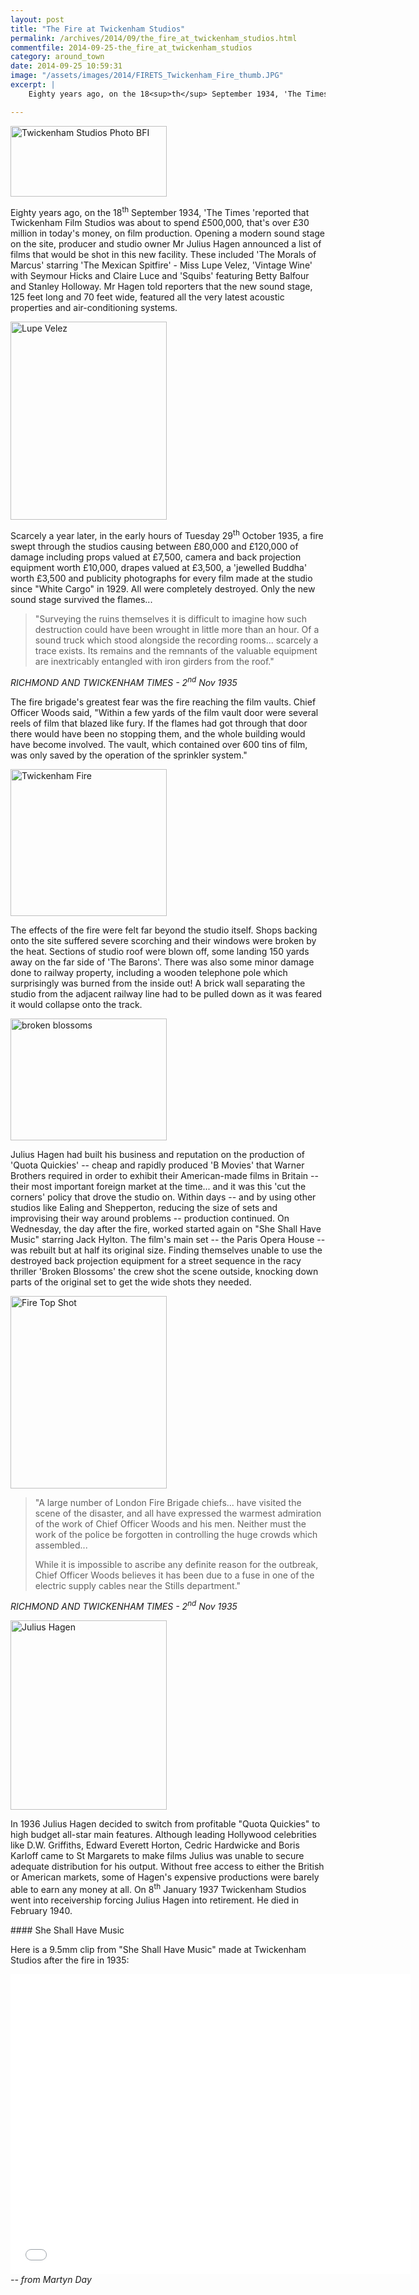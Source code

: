 ```yaml
---
layout: post
title: "The Fire at Twickenham Studios"
permalink: /archives/2014/09/the_fire_at_twickenham_studios.html
commentfile: 2014-09-25-the_fire_at_twickenham_studios
category: around_town
date: 2014-09-25 10:59:31
image: "/assets/images/2014/FIRETS_Twickenham_Fire_thumb.JPG"
excerpt: |
    Eighty years ago, on the 18<sup>th</sup> September 1934, 'The Times 'reported that Twickenham Film Studios was about to spend &pound;500,000, that's over &pound;30 million in today's money, on film production. Opening a modern sound stage on the site, producer and studio owner Mr Julius Hagen announced a list of films that would be shot in this new facility. These included 'The Morals of Marcus' starring 'The Mexican Spitfire' - Miss Lupe Velez, 'Vintage Wine' with Seymour Hicks and Claire Luce and 'Squibs' featuring Betty Balfour and Stanley Holloway. Mr Hagen told reporters that the new sound stage, 125 feet long and 70 feet wide, featured all the very latest acoustic properties and air-conditioning systems.

---
```


<a href="/assets/images/2014/FIRETS_Twickenham-Studios-Photo-BFI.jpg" title="See larger version of - Twickenham Studios Photo BFI"><img src="/assets/images/2014/FIRETS_Twickenham-Studios-Photo-BFI_thumb.jpg" width="250" height="113" alt="Twickenham Studios Photo BFI" class="photo right" /></a>

Eighty years ago, on the 18<sup>th</sup> September 1934, 'The Times 'reported that Twickenham Film Studios was about to spend £500,000, that's over £30 million in today's money, on film production. Opening a modern sound stage on the site, producer and studio owner Mr Julius Hagen announced a list of films that would be shot in this new facility. These included 'The Morals of Marcus' starring 'The Mexican Spitfire' - Miss Lupe Velez, 'Vintage Wine' with Seymour Hicks and Claire Luce and 'Squibs' featuring Betty Balfour and Stanley Holloway. Mr Hagen told reporters that the new sound stage, 125 feet long and 70 feet wide, featured all the very latest acoustic properties and air-conditioning systems.

<a href="/assets/images/2014/FIRETS_Lupe_Velez.jpg" title="See larger version of - Lupe Velez"><img src="/assets/images/2014/FIRETS_Lupe_Velez_thumb.jpg" width="250" height="317" alt="Lupe Velez" class="photo right" /></a>

Scarcely a year later, in the early hours of Tuesday 29<sup>th</sup> October 1935, a fire swept through the studios causing between £80,000 and £120,000 of damage including props valued at £7,500, camera and back projection equipment worth £10,000, drapes valued at £3,500, a 'jewelled Buddha' worth £3,500 and publicity photographs for every film made at the studio since "White Cargo" in 1929. All were completely destroyed. Only the new sound stage survived the flames...

> "Surveying the ruins themselves it is difficult to imagine how such destruction could have been wrought in little more than an hour. Of a sound truck which stood alongside the recording rooms... scarcely a trace exists. Its remains and the remnants of the valuable equipment are inextricably entangled with iron girders from the roof."

<cite>RICHMOND AND TWICKENHAM TIMES - 2<sup>nd</sup> Nov 1935</cite>

The fire brigade's greatest fear was the fire reaching the film vaults. Chief Officer Woods said, "Within a few yards of the film vault door were several reels of film that blazed like fury. If the flames had got through that door there would have been no stopping them, and the whole building would have become involved. The vault, which contained over 600 tins of film, was only saved by the operation of the sprinkler system."

<a href="/assets/images/2014/FIRETS_Twickenham_Fire.JPG" title="See larger version of - Twickenham Fire"><img src="/assets/images/2014/FIRETS_Twickenham_Fire_thumb.JPG" width="250" height="235" alt="Twickenham Fire" class="photo right" /></a>

The effects of the fire were felt far beyond the studio itself. Shops backing onto the site suffered severe scorching and their windows were broken by the heat. Sections of studio roof were blown off, some landing 150 yards away on the far side of 'The Barons'. There was also some minor damage done to railway property, including a wooden telephone pole which surprisingly was burned from the inside out! A brick wall separating the studio from the adjacent railway line had to be pulled down as it was feared it would collapse onto the track.

<a href="/assets/images/2014/FIRETS_broken_blossoms.jpg" title="See larger version of - broken blossoms"><img src="/assets/images/2014/FIRETS_broken_blossoms_thumb.jpg" width="250" height="195" alt="broken blossoms" class="photo right" /></a>

Julius Hagen had built his business and reputation on the production of 'Quota Quickies' -- cheap and rapidly produced 'B Movies' that Warner Brothers required in order to exhibit their American-made films in Britain -- their most important foreign market at the time... and it was this 'cut the corners' policy that drove the studio on. Within days -- and by using other studios like Ealing and Shepperton, reducing the size of sets and improvising their way around problems -- production continued. On Wednesday, the day after the fire, worked started again on "She Shall Have Music" starring Jack Hylton. The film's main set -- the Paris Opera House -- was rebuilt but at half its original size. Finding themselves unable to use the destroyed back projection equipment for a street sequence in the racy thriller 'Broken Blossoms' the crew shot the scene outside, knocking down parts of the original set to get the wide shots they needed.

<a href="/assets/images/2014/FIRETS_Fire_Top_Shot.JPG" title="See larger version of - Fire Top Shot"><img src="/assets/images/2014/FIRETS_Fire_Top_Shot_thumb.JPG" width="250" height="308" alt="Fire Top Shot" class="photo right" /></a>

> "A large number of London Fire Brigade chiefs... have visited the scene of the disaster, and all have expressed the warmest admiration of the work of Chief Officer Woods and his men. Neither must the work of the police be forgotten in controlling the huge crowds which assembled...
> 
>  While it is impossible to ascribe any definite reason for the outbreak, Chief Officer Woods believes it has been due to a fuse in one of the electric supply cables near the Stills department."
> 
 <cite>RICHMOND AND TWICKENHAM TIMES - 2<sup>nd</sup> Nov 1935</cite>

<a href="/assets/images/2014/FIRETS_Julius_Hagen.jpg" title="See larger version of - Julius Hagen"><img src="/assets/images/2014/FIRETS_Julius_Hagen_thumb.jpg" width="250" height="303" alt="Julius Hagen" class="photo right" /></a>

In 1936 Julius Hagen decided to switch from profitable "Quota Quickies" to high budget all-star main features. Although leading Hollywood celebrities like D.W. Griffiths, Edward Everett Horton, Cedric Hardwicke and Boris Karloff came to St Margarets to make films Julius was unable to secure adequate distribution for his output. Without free access to either the British or American markets, some of Hagen's expensive productions were barely able to earn any money at all. On 8<sup>th</sup> January 1937 Twickenham Studios went into receivership forcing Julius Hagen into retirement. He died in February 1940.

<div markdown="1" class="box">
#### She Shall Have Music

Here is a 9.5mm clip from "She Shall Have Music" made at Twickenham Studios after the fire in 1935:

<iframe width="640" height="480" src="//www.youtube-nocookie.com/embed/RnAT7mSMW0Q?rel=0" frameborder="0" allowfullscreen>
</iframe>
</div>
<cite>-- from Martyn Day</cite>
